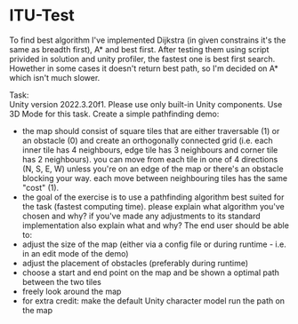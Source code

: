 # ITU-Test
To find best algorithm I've implemented Dijkstra (in given constrains it's the same as breadth first), A* and best first. After testing them using script privided in solution and unity profiler, the fastest one is best first search. Howether in some cases it doesn't return best path, so I'm decided on A* which isn't much slower.

Task: \
Unity version 2022.3.20f1. Please use only built-in Unity components. Use 3D Mode for this task.
Create a simple pathfinding demo:
- the map should consist of square tiles that are either traversable (1) or an obstacle (0) and create an orthogonally connected grid (i.e. each inner tile has 4 neighbours, edge tile has 3 neighbours and corner tile has 2 neighbours). you can move from each tile in one of 4 directions (N, S, E, W) unless you're on an edge of the map or there's an obstacle blocking your way. each move between neighbouring tiles has the same "cost" (1).
- the goal of the exercise is to use a pathfinding algorithm best suited for the task (fastest computing time). please explain what algorithm you've chosen and why? if you've made any adjustments to its standard implementation also explain what and why?
The end user should be able to:
- adjust the size of the map (either via a config file or during runtime - i.e. in an edit mode of the demo)
- adjust the placement of obstacles (preferably during runtime)
- choose a start and end point on the map and be shown a optimal path between the two tiles
- freely look around the map
- for extra credit: make the default Unity character model run the path on the map


